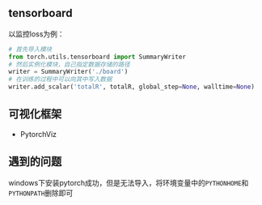 ## tensorboard
以监控loss为例：
```python
# 首先导入模块
from torch.utils.tensorboard import SummaryWriter
# 然后实例化模块，自己指定数据存储的路径
writer = SummaryWriter('./board')
# 在训练的过程中可以向其中写入数据
writer.add_scalar('totalR', totalR, global_step=None, walltime=None)
```

## 可视化框架
- PytorchViz


## 遇到的问题
windows下安装pytorch成功，但是无法导入，将环境变量中的`PYTHONHOME`和`PYTHONPATH`删除即可